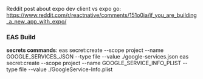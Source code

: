 Reddit post about expo dev client vs expo go: https://www.reddit.com/r/reactnative/comments/151o0ia/if_you_are_building_a_new_app_with_expo/

### EAS Build

**secrets commands**:
eas secret:create --scope project --name GOOGLE_SERVICES_JSON --type file --value ./google-services.json
eas secret:create --scope project --name GOOGLE_SERVICE_INFO_PLIST --type file --value ./GoogleService-Info.plist
